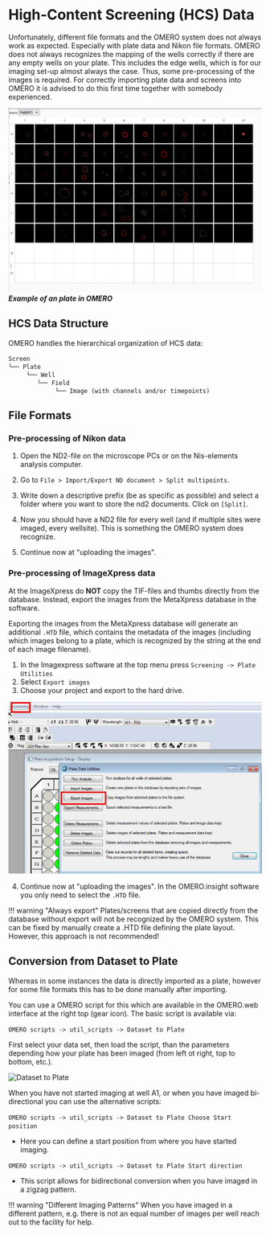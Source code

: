 # High-Content Screening (HCS) Data

Unfortunately, different file formats and the OMERO system does not always work as expected. Especially with plate data and Nikon file formats. OMERO does not always recognizes the mapping of the wells correctly if there are any empty wells on your plate. This includes the edge wells, which is for our imaging set-up almost always the case. Thus, some pre-processing of the images is required. For correctly importing plate data and screens into OMERO it is advised to do this first time together with somebody experienced.

![alt text](hcs-data/images/hcs-data_03.png)
***Example of an plate in OMERO***

## HCS Data Structure

OMERO handles the hierarchical organization of HCS data:
```
Screen
└── Plate
     └── Well
        └── Field
             └── Image (with channels and/or timepoints)
```

## File Formats
### Pre-processing of Nikon data

1)  Open the ND2-file on the microscope PCs or on the Nis-elements analysis computer.

2)  Go to ```File > Import/Export ND document > Split multipoints```.

3)  Write down a descriptive prefix (be as specific as possible) and select a folder where you want to store the nd2 documents. Click on ```[Split]```.

4)  Now you should have a ND2 file for every well (and if multiple sites were imaged, every wellsite). This is something the OMERO system does recognize.

5)  Continue now at "uploading the images".

### Pre-processing of ImageXpress data

At the ImageXpress do **NOT** copy the TIF-files and thumbs directly from the database. Instead, export the images from the MetaXpress database in the software.

Exporting the images from the MetaXpress database will generate an additional ```.HTD``` file, which contains the metadata of the images (including which images belong to a plate, which is recognized by the string at the end of each image filename).

1. In the Imagexpress software at the top menu press ```Screening -> Plate Utilities```
2. Select ```Export images```
3. Choose your project and export to the hard drive.

![](hcs-data/images/hcs-data_01.png)

4)  Continue now at "uploading the images". In the OMERO.insight software you only need to select the ```.HTD``` file.

!!! warning "Always export"
    Plates/screens that are copied directly from the database without export will not be recognized by the OMERO system. This can be fixed by manually create a .HTD file defining the plate layout. However, this approach is not recommended!
   
## Conversion from Dataset to Plate
Whereas in some instances the data is directly imported as a plate, however for some file formats this has to be done manually after importing.

You can use a OMERO script for this which are available in the OMERO.web interface at the right top (gear icon).
The basic script is available via:

``` OMERO scripts -> util_scripts -> Dataset to Plate ```

First select your data set, then load the script, than the parameters depending how your plate has been imaged (from left ot right, top to bottom, etc.). 

![Dataset to Plate](hcs-data/images/hcs-data_02.png)

When you have not started imaging at well A1, or when you have imaged bi-directional you can use the alternative scripts:
   
   ``` OMERO scripts -> util_scripts -> Dataset to Plate Choose Start position ```
   - Here you can define a start position from where you have started imaging.
  
   ``` OMERO scripts -> util_scripts -> Dataset to Plate Start direction ```
  - This script allows for bidirectional conversion when you have imaged in a zigzag pattern.

!!! warning "Different Imaging Patterns"
    When you have imaged in a different pattern, e.g. there is not an equal number of images per well reach out to the facility for help.